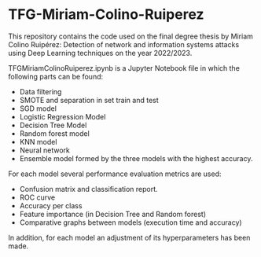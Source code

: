 # TFG-Miriam-Colino-Ruiperez

This repository contains the code used on the final degree thesis by Miriam Colino Ruipérez: Detection of network and information systems attacks using Deep Learning techniques on the year 2022/2023.

TFGMiriamColinoRuiperez.ipynb is a Jupyter Notebook file in which the following parts can be found:
- Data filtering
- SMOTE and separation in set train and test
- SGD model
- Logistic Regression Model
- Decision Tree Model
- Random forest model
- KNN model
- Neural network
- Ensemble model formed by the three models with the highest accuracy. 

For each model several performance evaluation metrics are used:
- Confusion matrix and classification report.
- ROC curve
- Accuracy per class 
- Feature importance (in Decision Tree and Random forest)
- Comparative graphs between models (execution time and accuracy)

In addition, for each model an adjustment of its hyperparameters has been made.
